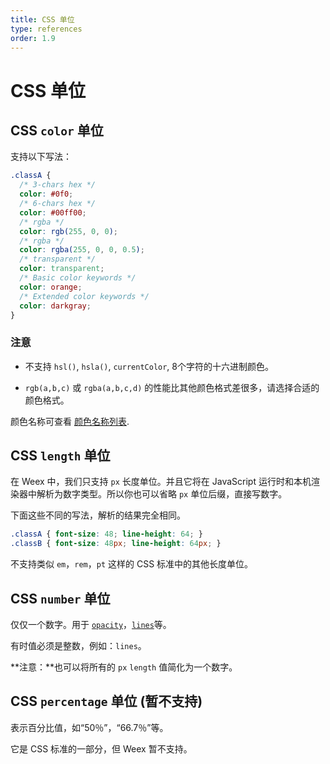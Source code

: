```yaml
---
title: CSS 单位
type: references
order: 1.9
---
```


# CSS 单位

## CSS `color` 单位

支持以下写法：

```css
.classA {
  /* 3-chars hex */
  color: #0f0;
  /* 6-chars hex */
  color: #00ff00;
  /* rgba */
  color: rgb(255, 0, 0);
  /* rgba */
  color: rgba(255, 0, 0, 0.5);
  /* transparent */
  color: transparent;
  /* Basic color keywords */
  color: orange;
  /* Extended color keywords */
  color: darkgray;
}
```

### 注意

* 不支持 `hsl()`, `hsla()`, `currentColor`, 8个字符的十六进制颜色。

* `rgb(a,b,c)` 或 `rgba(a,b,c,d)` 的性能比其他颜色格式差很多，请选择合适的颜色格式。

颜色名称可查看 [颜色名称列表](../color-names.md).

## CSS `length` 单位

在 Weex 中，我们只支持 `px` 长度单位。并且它将在 JavaScript 运行时和本机渲染器中解析为数字类型。所以你也可以省略 `px` 单位后缀，直接写数字。

下面这些不同的写法，解析的结果完全相同。

```css
.classA { font-size: 48; line-height: 64; }
.classB { font-size: 48px; line-height: 64px; }
```

不支持类似 `em`，`rem`，`pt` 这样的 CSS 标准中的其他长度单位。

## CSS `number` 单位

仅仅一个数字。用于 [`opacity`](../common-style.md#其他基本样式)，[`lines`](../text-style.md)等。

有时值必须是整数，例如：`lines`。

**注意：**也可以将所有的 `px` `length` 值简化为一个数字。

## CSS `percentage` 单位 (暂不支持)

表示百分比值，如“50％”，“66.7％”等。

它是 CSS 标准的一部分，但 Weex 暂不支持。
